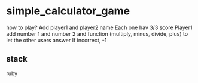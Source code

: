 # simple_calculator_game
how to play?
Add player1 and player2 name
Each one hav 3/3 score
Player1 add number 1 and number 2 and function (multiply, minus, divide, plus) to let the other users answer
If incorrect, -1

## stack
ruby

